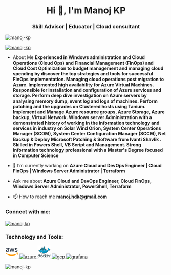 <h1 align="center">Hi 👋, I'm Manoj KP</h1>
<h3 align="center">Skill Advisor | Educator | Cloud consultant</h3>

<p align="left"> <img src="https://komarev.com/ghpvc/?username=manoj-kp&label=Profile%20views&color=0e75b6&style=flat" alt="manoj-kp" /> </p>

<p align="left"> <a href="https://github.com/ryo-ma/github-profile-trophy"><img src="https://github-profile-trophy.vercel.app/?username=manoj-kp" alt="manoj-kp" /></a> </p>

- About Me **Experienced in Windows administration and Cloud Operations (Cloud Ops) and Financial Management (FinOps) and Cloud Cost Optimization to budget management and managing cloud spending by discover the top strategies and tools for successful FinOps implementation. Managing cloud operations post migration to Azure. Implemented high availability for Azure Virtual Machines. Responsible for installation and configuration of Azure services and storage. Perform deep dive investigation on Azure servers by analysing memory dump, event log and logs of machines. Perform patching and the upgrades on Clustered hosts using Tanium. Implement and Manage Azure resource groups, Azure Storage, Azure backup, Virtual Network. Windows server Administration with a demonstrated history of working in the information technology and services in industry on Solar Wind Orion, System Center Operations Manager (SCOM), System Center Configuration Manager (SCCM), Net Backup & Deploy Microsoft Patching & Software from Ivanti Shavlik . Skilled in Powers Shell, VB Script and Management. Strong information technology professional with a Master's Degree focused in Computer Science**

- 🔭 I’m currently working on **Azure Cloud and DevOps Engineer | Cloud FinOps | Windows Server Administrator | Terraform**

- Ask me about **Azure Cloud and DevOps Engineer, Cloud FinOps, Windows Server Administrator, PowerShell, Terraform**

- 📫 How to reach me **manoj.hdk@gmail.com**

<h3 align="left">Connect with me:</h3>
<p align="left">
<a href="https://linkedin.com/in/manoj kp" target="blank"><img align="center" src="https://raw.githubusercontent.com/rahuldkjain/github-profile-readme-generator/master/src/images/icons/Social/linked-in-alt.svg" alt="manoj kp" height="30" width="40" /></a>
</p>

<h3 align="left">Technology and Tools:</h3>
<p align="left"> <a href="https://aws.amazon.com" target="_blank" rel="noreferrer"> <img src="https://raw.githubusercontent.com/devicons/devicon/master/icons/amazonwebservices/amazonwebservices-original-wordmark.svg" alt="aws" width="40" height="40"/> </a> <a href="https://azure.microsoft.com/en-in/" target="_blank" rel="noreferrer"> <img src="https://www.vectorlogo.zone/logos/microsoft_azure/microsoft_azure-icon.svg" alt="azure" width="40" height="40"/> </a> <a href="https://www.docker.com/" target="_blank" rel="noreferrer"> <img src="https://raw.githubusercontent.com/devicons/devicon/master/icons/docker/docker-original-wordmark.svg" alt="docker" width="40" height="40"/> </a> <a href="https://cloud.google.com" target="_blank" rel="noreferrer"> <img src="https://www.vectorlogo.zone/logos/google_cloud/google_cloud-icon.svg" alt="gcp" width="40" height="40"/> </a> <a href="https://grafana.com" target="_blank" rel="noreferrer"> <img src="https://www.vectorlogo.zone/logos/grafana/grafana-icon.svg" alt="grafana" width="40" height="40"/> </a> </p>

<p><img align="center" src="https://github-readme-stats.vercel.app/api/top-langs?username=manoj-kp&show_icons=true&locale=en&layout=compact" alt="manoj-kp" /></p>
